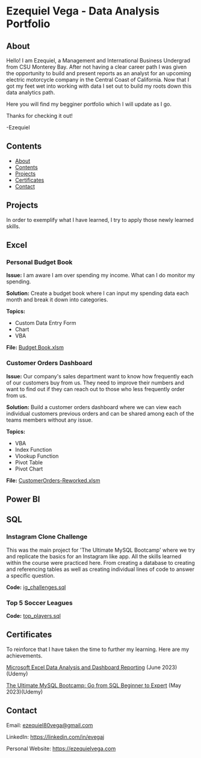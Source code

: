 # Ezequiel Vega - Data Analysis Portfolio

## About

Hello! I am Ezequiel, a Management and International Business Undergrad from CSU Monterey Bay. After not having a clear career path I was given the opportunity to build and present reports as an analyst for an upcoming electric motorcycle company in the Central Coast of California.
Now that I got my feet wet into working with data I set out to build my roots down this data analytics path. 

Here you will find my begginer portfolio which I will update as I go.

Thanks for checking it out!

-Ezequiel 

## Contents
- [About](#about)
- [Contents](#contents)
- [Projects](#projects)
- [Certificates](#certificates)
- [Contact](#contact)

## Projects
In order to exemplify what I have learned, I try to apply those newly learned skills.
## Excel

### Personal Budget Book

**Issue:** I am aware I am over spending my income. What can I do monitor my spending.

**Solution:** Create a budget book where I can input my spending data each month and break it down into categories.

**Topics:**
- Custom Data Entry Form
- Chart
- VBA

**File:** [Budget Book.xlsm](https://github.com/EZ80VEGA/data_analysis_portfolio/blob/main/Budgetbook_2023_Data1.xlsm)

### Customer Orders Dashboard

**Issue:** Our company's sales department want to know how frequently each of our customers buy from us. They need to improve their numbers and want to find out if they can reach out to those who less frequently order from us. 

**Solution:** Build a customer orders dashboard where we can view each individual customers previous orders and can be shared among each of the teams members without any issue.

**Topics:**
- VBA
- Index Function
- Vlookup Function
- Pivot Table
- Pivot Chart


**File:** [CustomerOrders-Reworked.xlsm](https://github.com/EZ80VEGA/data_analysis_portfolio/blob/main/CustomerOrders-Reworked.xlsm)

## Power BI

## SQL
### Instagram Clone Challenge

This was the main project for 'The Ultimate MySQL Bootcamp' where we try and replicate the basics for an Instagram like app. All the skills learned within the course were practiced here. From creating a database to creating and referencing tables as well as creating individual lines of code to answer a specific question. 

**Code:** [ig_challenges.sql](https://github.com/EZ80VEGA/EZ80VEGA/blob/412ea5894fc937fef53b414e7a6792d1419cc9ef/ig_challenges%20.sql)

### Top 5 Soccer Leagues

**Code:** [top_players.sql](https://github.com/EZ80VEGA/data_analysis_portfolio/blob/main/top_players.sql)
## Certificates
To reinforce that I have taken the time to further my learning. Here are my achievements.

[Microsoft Excel Data Analysis and Dashboard Reporting](https://github.com/EZ80VEGA/data_analysis_portfolio/blob/main/ExcelDataAnalysisCertificate.jpg) (June 2023)(Udemy)

[The Ultimate MySQL Bootcamp: Go from SQL Beginner to Expert](https://github.com/EZ80VEGA/data_analysis_portfolio/blob/main/MySQLCertificate.jpg) (May 2023)(Udemy)

## Contact
Email: ezequiel80vega@gmail.com

LinkedIn: https://linkedin.com/in/evegaj

Personal Website: https://ezequielvega.com

